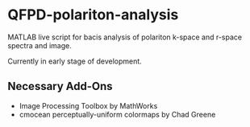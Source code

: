 # QFPD-polariton-analysis

MATLAB live script for bacis analysis of polariton k-space and r-space spectra and image.

Currently in early stage of development.

## Necessary Add-Ons

- Image Processing Toolbox by MathWorks
- cmocean perceptually-uniform colormaps by Chad Greene
